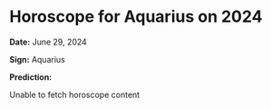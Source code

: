 # Horoscope for Aquarius on 2024

**Date:** June 29, 2024

**Sign:** Aquarius

**Prediction:**

Unable to fetch horoscope content
